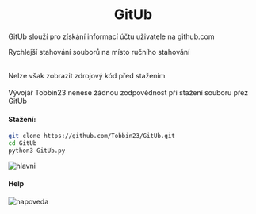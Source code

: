 <h1 align="center"> GitUb</h1>

<p> GitUb slouží pro získání informací účtu uživatele na github.com</p>
<p> Rychlejší stahování souborů na místo ručního stahování</p><br>
 Nelze však zobrazit zdrojový kód před stažením</br><br>
 Vývojář Tobbin23 nenese žádnou zodpovědnost při stažení souboru přez GitUb</br></p>

#### Stažení:
```bash
git clone https://github.com/Tobbin23/GitUb.git
cd GitUb
python3 GitUb.py
```
![hlavni](https://user-images.githubusercontent.com/67708830/163552521-50d5ab50-459b-4e73-b3d1-48aba434e1f5.png)

<h4> Help </h4>

![napoveda](https://user-images.githubusercontent.com/67708830/163555712-82bf35e7-f967-42ef-a059-00893a376410.png)
